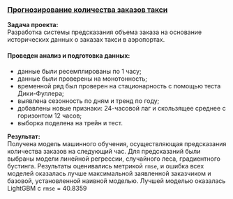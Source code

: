 ### [Прогнозирование количества заказов такси](https://github.com/chusovalex/DataScienceProjects/blob/main/project_10/project_10_taxi_orders_forecasting.ipynb)

**Задача проекта:**\
Разработка системы предсказания объема заказа на основание исторических данных о заказах такси в аэропортах.

#### Проведен анализ и подготовка данных:
- данные были ресемплированы по 1 часу;
- данные были проверены на монотонность;
- временной ряд был проверен на стационарность с помощью теста Дики-Фуллера;
- выявлена сезонность по дням и тренд по году;
- добавлены новые признаки: 24-часовой лаг и скользящее среднее с горизонтом 12 часов;
- выборка поделена на трейн и тест.

**Результат:**\
Получена модель машинного обучения, осуществляющая предсказания количества заказов на следующий час. Для предсказаний были выбраны модели линейной регрессии, случайного леса, градиентного бустинга. Результаты оценивались метрикой `rmse`, и ошибка всех моделей оказалась лучше максимальной заявленной заказчиком и базовой, установленной наивной моделью. Лучшей моделью оказалась LightGBM c `rmse` = 40.8359
